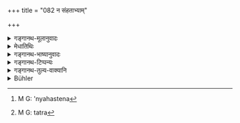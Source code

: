 +++
title = "082 न संहताभ्याम्"

+++

<details><summary>गङ्गानथ-मूलानुवादः</summary>

He shall not scratch his own head with both hands joined together; he shall not touch it while unclean; and he shall not bathe without it.—(82).
</details>

<details><summary>मेधातिथिः</summary>

**संहताभ्यां** संश्लिष्टाभ्याम् इतरेतरसंसृष्टाभ्यां युगपद् द्वाभ्यां प्रतिषेधः । **पाणिभ्याम्** इति बाहू संहतौ निषेधति । **आत्मन** इति न परस्य । अतश् चान्येन संहताभ्यां कण्डूयतो न दोषः । **शिरो**ग्रहणात् पृष्ठादाव् अदोषः । **न स्पृशेच्** चैव शिरः । 

- हस्तेनात्मनो ऽन्येन[^१७१] वावयवेनेति <u>केचित्</u> । 


[^१७१]:
     M G: 'nyahastena

- <u>तन् न</u>,[^१७२] पाणिभ्याम् इति प्रकृतत्वात् । 


[^१७२]:
     M G: tatra

- **न च स्नायाच्** छिरसा **विना** । नित्यनैमित्तकयोः स्नानयोर् अयम् विधिः ।

- <u>ननु</u> स्विन्नस्य लौकिके स्नाने कुत एतत् । 

- <u>स्नान</u>विधिनाइकवाक्यत्वात् । 

- <u>विहितस्नानापेक्षा</u> प्रत्यासत्त्या युक्तिमती । लोके तु विधेर् अभावाद् अप्राप्तिः । 

- <u>स्नातिश्</u> चायं सर्वाङ्गसंबन्धिनि सलिलगोमूत्रादि प्रक्षालने वर्तते, शिरोवर्जिते च । तत्र चण्डालादिस्पर्शने शिरोवर्जितम् अपि यदृच्छाप्रसक्तं निवार्यते- **न च स्नायाद् विना ततः** । अस्ति च लौकिकम् अशिरस्कम् अपि स्नानम्, येन शिरःस्नानम् "शिरःस्नातस् तु तैलेन" (म्ध् ४.८३) इति ॥ ४.८२ ॥
</details>

<details><summary>गङ्गानथ-भाष्यानुवादः</summary>

‘*Joined together*’—joined to one another. This forbids the scratching of the head with both hands at the same time.

*Hands*; this forbids the use of the two arms joined together.

‘*His own*’— not that of others; hence there would be nothing wrong in having one’s head scratched with the two hands of another person.

Since the *head* has been specified, there would be nothing wrong in scratching the back and other parts of the body.

‘*He shall not touch it*’—his own head, with his own hand,—or with any other part of the body, as some people have explained. But this is not right, as it is the *hands* that are being spoken of in the text.

‘*He shall not bathe without it*’—*i.e*., without the head. This rule applies to all kinds of bathing—the daily obligatory one as well as the occasional one.

“Why should this rule be observed in the case of ordinary bathing, done by a person who has perspired (and only wishes to clean the perspiration)?”

That it should be so follows from the fact that the present rule is meant to be taken along with the rule laying down *bathing*.

For connecting this rule with the *bathing* that is directly enjoined,—there may be some reason. But, so far as the *ordinary* bathing is concerned, since there is no injuction regarding it, there can be no ground for observing the present rule in connection with it.”

Well, as a matter of fact, the root^(‘)to bathe’ denotes the act of washing with water, cow’s urine and such things—*the whole body* or the rest of the body, *barring the head*. And, since people might leave off the head, when bathing on having touched a *Cāṇḍāla*, or some such unclean thing,—the text forbids this by the rule—‘he shall not bathe without the head.’ Ordinary bathing, without washing the head, is of course possible; in view of which we have such assertions as—‘having
*bathed his head*, etc., etc.,’—(82)
</details>

<details><summary>गङ्गानथ-टिप्पन्यः</summary>

This verse is quoted in *Aparārka* (p. 183), which explains ‘*tataḥ*’ as
standing for the *head*.
</details>

<details><summary>गङ्गानथ-तुल्य-वाक्यानि</summary>

*Viṣṇu* (68.38.)—‘He shall not touch his head (while unclean).’

*Viṣṇu* (71.53).—‘With hands joined together, he shall not scratch his
head or his belly.’

*Mahābhārata* (13.101-69).—\[Same as Manu, the second line reading as —‘
*Nacābhīkṣṇam śiraḥ snāyāt tathāsyāyurna ṛṣyate* \].’
</details>

<details><summary>Bühler</summary>

082	Let him not scratch his head with both hands joined; let him not touch it while he is impure, nor bathe without (submerging) it.
</details>
